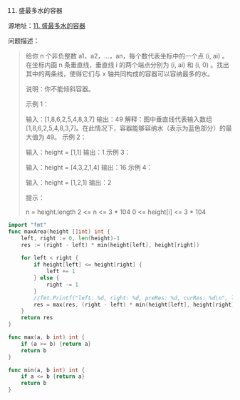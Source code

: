 11. 盛最多水的容器

源地址：[11. 盛最多水的容器](https://leetcode-cn.com/problems/container-with-most-water/)

问题描述：

>给你 n 个非负整数 a1，a2，...，an，每个数代表坐标中的一个点 (i, ai) 。在坐标内画 n 条垂直线，垂直线 i 的两个端点分别为 (i, ai) 和 (i, 0) 。找出其中的两条线，使得它们与 x 轴共同构成的容器可以容纳最多的水。
>
>说明：你不能倾斜容器。
>
> 
>
>示例 1：
>
>
>
>输入：[1,8,6,2,5,4,8,3,7]
>输出：49 
>解释：图中垂直线代表输入数组 [1,8,6,2,5,4,8,3,7]。在此情况下，容器能够容纳水（表示为蓝色部分）的最大值为 49。
>示例 2：
>
>输入：height = [1,1]
>输出：1
>示例 3：
>
>输入：height = [4,3,2,1,4]
>输出：16
>示例 4：
>
>输入：height = [1,2,1]
>输出：2
>
>
>提示：
>
>n = height.length
>2 <= n <= 3 * 104
>0 <= height[i] <= 3 * 104

``` go
import "fmt"
func maxArea(height []int) int {
    left, right := 0, len(height)-1
    res := (right - left) * min(height[left], height[right])
    
    for left < right {
        if height[left] <= height[right] {
            left += 1
        } else {
            right -= 1
        }
        //fmt.Printf("left: %d, right: %d, preRes: %d, curRes: %d\n", left, right, res, max(res, (right - left) * min(height[left], height[right])))
        res = max(res, (right - left) * min(height[left], height[right]))
    }
    return res
}

func max(a, b int) int {
    if (a >= b) {return a}
    return b
}

func min(a, b int) int {
    if a <= b {return a}
    return b
}
```



